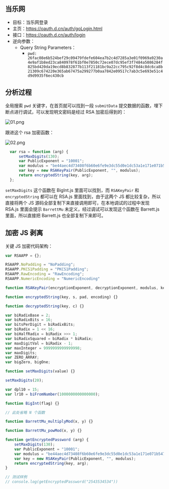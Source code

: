 ## 当乐网

- 目标：当乐网登录
- 主页：https://oauth.d.cn/auth/goLogin.html
- 接口：https://oauth.d.cn/auth/login
- 逆向参数：
    - Query String Parameters：
        - `pwd: 26fac08e6b524bef29c09479fdefe604ea7b2c4d7285a3e01f0969a9230a4e9af1b8ed23ca840978f61bf0e7850c72ece07dc95ef3f7484a5086284f825bd420da19ecd8b832877b113f21181bc9a22cc795c92f8d4c8dc6ca8b21309c674220e365ab67475a299277b0aa7842e09517c7ab3c5e693e51c4d9d9935f6ec430cb`
  
## 分析过程

全局搜索 `pwd` 关键字，在首页就可以找到一段 `submitData` 提交数据的函数，埋下断点进行调试，可以发现明文密码是经过 RSA 加密后得到的：

![01.png](https://i.loli.net/2021/07/27/mq3FZcysJhGdABO.png)

跟进这个 rsa 加密函数：

![02.png](https://i.loli.net/2021/07/27/GAyfrneUi4vRgZI.png)

```javascript
  var rsa = function (arg) {
      setMaxDigits(130);
      var PublicExponent = "10001";
      var modulus = "be44aec4d73408f6b60e6fe9e3dc55d0e1dc53a1e171e071b547e2e8e0b7da01c56e8c9bcf0521568eb111adccef4e40124b76e33e7ad75607c227af8f8e0b759c30ef283be8ab17a84b19a051df5f94c07e6e7be5f77866376322aac944f45f3ab532bb6efc70c1efa524d821d16cafb580c5a901f0defddea3692a4e68e6cd";
      var key = new RSAKeyPair(PublicExponent, "", modulus);
      return encryptedString(key, arg);
  };
```

`setMaxDigits` 这个函数在 BigInt.js 里面可以找到，而 `RSAKeyPair` 和 `encryptedString` 都可以在 RSA.js 里面找到，由于这两个 JS 都比较复杂，所以直接将两个 JS 源码全部复制下来直接调用即可，在本地调试的过程中发现 RSA.js 里面会提示 `BarrettMu` 未定义，经过调试可以发现这个函数在 Barrett.js 里面，所以直接把 Barrett.js 也全部复制下来即可。

## 加密 JS 剥离

关键 JS 加密代码架构：

```javascript
var RSAAPP = {};

RSAAPP.NoPadding = "NoPadding";
RSAAPP.PKCS1Padding = "PKCS1Padding";
RSAAPP.RawEncoding = "RawEncoding";
RSAAPP.NumericEncoding = "NumericEncoding"

function RSAKeyPair(encryptionExponent, decryptionExponent, modulus, keylen) {}

function encryptedString(key, s, pad, encoding) {}

function decryptedString(key, c) {}

var biRadixBase = 2;
var biRadixBits = 16;
var bitsPerDigit = biRadixBits;
var biRadix = 1 << 16;
var biHalfRadix = biRadix >>> 1;
var biRadixSquared = biRadix * biRadix;
var maxDigitVal = biRadix - 1;
var maxInteger = 9999999999999998;
var maxDigits;
var ZERO_ARRAY;
var bigZero, bigOne;

function setMaxDigits(value) {}

setMaxDigits(20);

var dpl10 = 15;
var lr10 = biFromNumber(1000000000000000);

function BigInt(flag) {}

// 此处省略 N 个函数

function BarrettMu_multiplyMod(x, y) {}

function BarrettMu_powMod(x, y) {}

function getEncryptedPassword (arg) {
    setMaxDigits(130);
    var PublicExponent = "10001";
    var modulus = "be44aec4d73408f6b60e6fe9e3dc55d0e1dc53a1e171e071b547e2e8e0b7da01c56e8c9bcf0521568eb111adccef4e40124b76e33e7ad75607c227af8f8e0b759c30ef283be8ab17a84b19a051df5f94c07e6e7be5f77866376322aac944f45f3ab532bb6efc70c1efa524d821d16cafb580c5a901f0defddea3692a4e68e6cd";
    var key = new RSAKeyPair(PublicExponent, "", modulus);
    return encryptedString(key, arg);
}

// 测试样例
// console.log(getEncryptedPassword("2543534534"))
```
